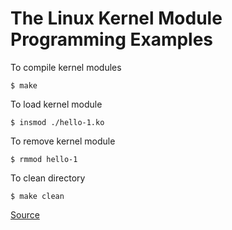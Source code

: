 # The Linux Kernel Module Programming Examples

To compile kernel modules 

```
$ make
```
To load kernel module
```
$ insmod ./hello-1.ko
```
To remove kernel module
```
$ rmmod hello-1
```
To clean directory
```
$ make clean
```

[Source](https://tldp.org/LDP/lkmpg/2.6/html/index.html)
